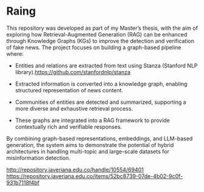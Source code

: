 # Raing
This repository was developed as part of my Master’s thesis, with the aim of exploring how Retrieval-Augmented Generation (RAG) can be enhanced through Knowledge Graphs (KGs) to improve the detection and verification of fake news.
The project focuses on building a graph-based pipeline where:

* Entities and relations are extracted from text using Stanza (Stanford NLP library).https://github.com/stanfordnlp/stanza

* Extracted information is converted into a knowledge graph, enabling structured representation of news content.

* Communities of entities are detected and summarized, supporting a more diverse and exhaustive retrieval process.

* These graphs are integrated into a RAG framework to provide contextually rich and verifiable responses.

By combining graph-based representations, embeddings, and LLM-based generation, the system aims to demonstrate the potential of hybrid architectures in handling multi-topic and large-scale datasets for misinformation detection.


http://repository.javeriana.edu.co/handle/10554/69401
https://repository.javeriana.edu.co/items/52bc8739-07de-4b02-9c0f-931b7118f4bf
